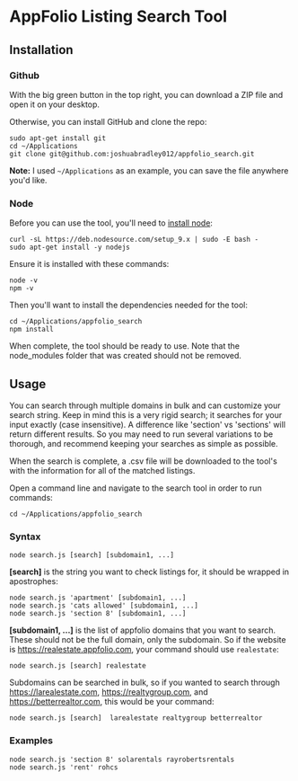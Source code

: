 # AppFolio Listing Search Tool

## Installation

### Github

With the big green button in the top right, you can download a ZIP file and open it on your desktop.

Otherwise, you can install GitHub and clone the repo:

    sudo apt-get install git
    cd ~/Applications
    git clone git@github.com:joshuabradley012/appfolio_search.git

**Note:** I used `~/Applications` as an example, you can save the file anywhere you'd like.

### Node

Before you can use the tool, you'll need to [install node](https://nodejs.org/):

    curl -sL https://deb.nodesource.com/setup_9.x | sudo -E bash -
    sudo apt-get install -y nodejs

Ensure it is installed with these commands:

    node -v
    npm -v
    
Then you'll want to install the dependencies needed for the tool:

    cd ~/Applications/appfolio_search
    npm install

When complete, the tool should be ready to use. Note that the node_modules folder that was created should not be removed.

## Usage

You can search through multiple domains in bulk and can customize your search string. Keep in mind this is a very rigid search; it searches for your input exactly (case insensitive). A difference like 'section' vs 'sections' will return different results. So you may need to run several variations to be thorough, and recommend keeping your searches as simple as possible.

When the search is complete, a .csv file will be downloaded to the tool's with the information for all of the matched listings.

Open a command line and navigate to the search tool in order to run commands:

    cd ~/Applications/appfolio_search

### Syntax

    node search.js [search] [subdomain1, ...]
    
**\[search]** is the string you want to check listings for, it should be wrapped in apostrophes:

    node search.js 'apartment' [subdomain1, ...]
    node search.js 'cats allowed' [subdomain1, ...]
    node search.js 'section 8' [subdomain1, ...]

**\[subdomain1, ...]** is the list of appfolio domains that you want to search. These should not be the full domain, only the subdomain. So if the website is https://realestate.appfolio.com, your command should use `realestate`:

    node search.js [search] realestate

Subdomains can be searched in bulk, so if you wanted to search through https://larealestate.com, https://realtygroup.com, and https://betterrealtor.com, this would be your command:

    node search.js [search]  larealestate realtygroup betterrealtor

### Examples

    node search.js 'section 8' solarentals rayrobertsrentals
    node search.js 'rent' rohcs